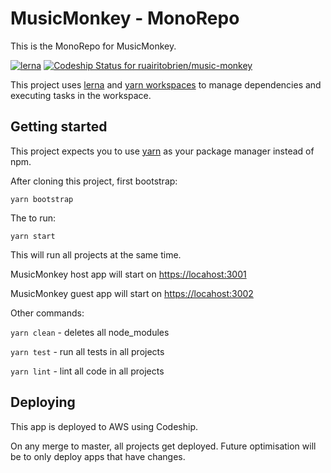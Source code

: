 # MusicMonkey - MonoRepo

This is the MonoRepo for MusicMonkey.

[![lerna](https://img.shields.io/badge/maintained%20with-lerna-cc00ff.svg)](https://lernajs.io/)
[ ![Codeship Status for ruairitobrien/music-monkey](https://app.codeship.com/projects/ec9a37b0-e2fc-0136-3953-4aa39d41b3db/status?branch=master)](https://app.codeship.com/projects/318925)

This project uses [lerna](https://lernajs.io/) and [yarn workspaces](https://yarnpkg.com/lang/en/docs/workspaces/) to manage dependencies and executing tasks in the workspace.

## Getting started

This project expects you to use [yarn](https://yarnpkg.com/) as your package manager instead of npm.

After cloning this project, first bootstrap:

`yarn bootstrap`

The to run:

`yarn start`

This will run all projects at the same time.

MusicMonkey host app will start on <https://locahost:3001>

MusicMonkey guest app will start on <https://locahost:3002>

Other commands:

`yarn clean` - deletes all node_modules

`yarn test` - run all tests in all projects

`yarn lint` - lint all code in all projects

## Deploying

This app is deployed to AWS using Codeship.

On any merge to master, all projects get deployed. Future optimisation will be to only deploy apps that have changes.

